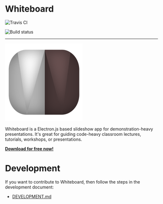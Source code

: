 # Whiteboard

![Travis CI](https://travis-ci.org/michaelpb/whiteboard.svg?branch=master)

![Build status](https://ci.appveyor.com/api/projects/status/kecjxg5h613ivbwd?svg=true)

-------------------------

[![Logo](docs/images/icon_256.png)](http://whiteboard.michaelb.org/)

Whiteboard is a Electron.js based slideshow app for demonstration-heavy
presentations. It's great for guiding code-heavy classroom lectures, tutorials,
workshops, or presentations.

[**Download for free now!**](http://whiteboard.michaelb.org/)

# Development

If you want to contribute to Whiteboard, then follow the steps in the
development document:

* [DEVELOPMENT.md](DEVELOPMENT.md)

